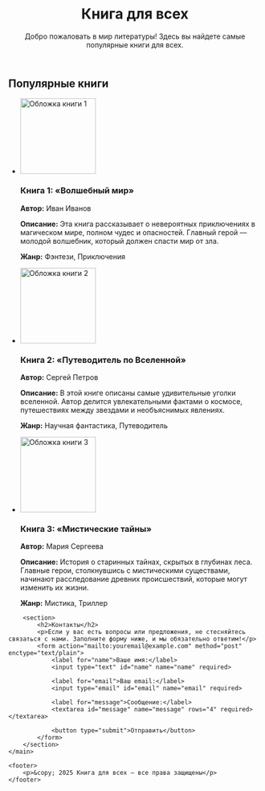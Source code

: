 <!DOCTYPE html>
<html lang="ru">
<head>
    <meta charset="UTF-8">
    <meta name="viewport" content="width=device-width, initial-scale=1.0">

  </style>
</head>
<body>
    <header>
        <h1>Книга для всех</h1>
        <p>Добро пожаловать в мир литературы! Здесь вы найдете самые популярные книги для всех.</p>
    </header>
    <main>
        <section>
            <h2>Популярные книги</h2>
            <ul>
                <li>
                    <img src="cover1.jpg" alt="Обложка книги 1" width="150">
                    <div>
                        <h3>Книга 1: «Волшебный мир»</h3>
                        <p><strong>Автор:</strong> Иван Иванов</p>
                        <p><strong>Описание:</strong> Эта книга рассказывает о невероятных приключениях в магическом мире, полном чудес и опасностей. Главный герой — молодой волшебник, который должен спасти мир от зла.</p>
                        <p><strong>Жанр:</strong> Фэнтези, Приключения</p>
                    </div>
                </li>
                <li>
                    <img src="cover2.jpg" alt="Обложка книги 2" width="150">
                    <div>
                        <h3>Книга 2: «Путеводитель по Вселенной»</h3>
                        <p><strong>Автор:</strong> Сергей Петров</p>
                        <p><strong>Описание:</strong> В этой книге описаны самые удивительные уголки вселенной. Автор делится увлекательными фактами о космосе, путешествиях между звездами и необъяснимых явлениях.</p>
                        <p><strong>Жанр:</strong> Научная фантастика, Путеводитель</p>
                    </div>
                </li>
                <li>
                    <img src="cover3.jpg" alt="Обложка книги 3" width="150">
                    <div>
                        <h3>Книга 3: «Мистические тайны»</h3>
                        <p><strong>Автор:</strong> Мария Сергеева</p>
                        <p><strong>Описание:</strong> История о старинных тайнах, скрытых в глубинах леса. Главные герои, столкнувшись с мистическими существами, начинают расследование древних происшествий, которые могут изменить их жизни.</p>
                        <p><strong>Жанр:</strong> Мистика, Триллер</p>
                    </div>
                </li>
            </ul>
        </section>

        <section>
            <h2>Контакты</h2>
            <p>Если у вас есть вопросы или предложения, не стесняйтесь связаться с нами. Заполните форму ниже, и мы обязательно ответим!</p>
            <form action="mailto:youremail@example.com" method="post" enctype="text/plain">
                <label for="name">Ваше имя:</label>
                <input type="text" id="name" name="name" required>

                <label for="email">Ваш email:</label>
                <input type="email" id="email" name="email" required>

                <label for="message">Сообщение:</label>
                <textarea id="message" name="message" rows="4" required></textarea>

                <button type="submit">Отправить</button>
            </form>
        </section>
    </main>

    <footer>
        <p>&copy; 2025 Книга для всех — все права защищены</p>
    </footer>
</body>
</html>

